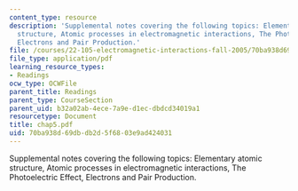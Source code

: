 ```yaml
---
content_type: resource
description: 'Supplemental notes covering the following topics: Elementary atomic
  structure, Atomic processes in electromagnetic interactions, The Photoelectric Effect,
  Electrons and Pair Production.'
file: /courses/22-105-electromagnetic-interactions-fall-2005/70ba938d69dbdb2d5f6803e9ad424031_chap5.pdf
file_type: application/pdf
learning_resource_types:
- Readings
ocw_type: OCWFile
parent_title: Readings
parent_type: CourseSection
parent_uid: b32a02ab-4ece-7a9e-d1ec-dbdcd34019a1
resourcetype: Document
title: chap5.pdf
uid: 70ba938d-69db-db2d-5f68-03e9ad424031
---
```

Supplemental notes covering the following topics: Elementary atomic structure, Atomic processes in electromagnetic interactions, The Photoelectric Effect, Electrons and Pair Production.

